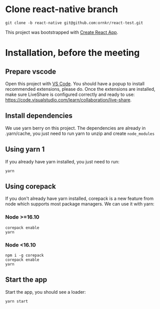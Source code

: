 # Clone react-native branch

```
git clone -b react-native git@github.com:ornkr/react-test.git
```

This project was bootstrapped with [Create React App](https://github.com/facebookincubator/create-react-app).

# Installation, before the meeting

## Prepare vscode

Open this project with [VS Code](https://code.visualstudio.com/). You should have a popup to install recommended extensions, please do. Once the extensions are installed, make sure LiveShare is configured correctly and ready to use: https://code.visualstudio.com/learn/collaboration/live-share.

## Install dependencies

We use yarn berry on this project. The dependencies are already in .yarn/cache, you just need to run yarn to unzip and create `node_modules`

## Using yarn 1

If you already have yarn installed, you just need to run:

```
yarn
```

## Using corepack

If you don't already have yarn installed, corepack is a new feature from node which supports most package managers. We can use it with yarn:

### Node >=16.10

```
corepack enable
yarn
```

### Node <16.10

```
npm i -g corepack
corepack enable
yarn
```

## Start the app

Start the app, you should see a loader:

```
yarn start
```
